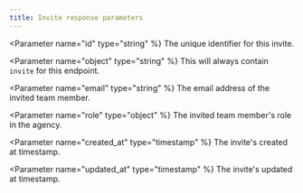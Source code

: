 ```yaml
---
title: Invite response parameters
---
```


<Parameter name="id" type="string" %}
The unique identifier for this invite.
</Parameter>

<Parameter name="object" type="string" %}
This will always contain `invite` for this endpoint.
</Parameter>

<Parameter name="email" type="string" %}
The email address of the invited team member.
</Parameter>

<Parameter name="role" type="object" %}
The invited team member's role in the agency.
</Parameter>

<Parameter name="created_at" type="timestamp" %}
The invite's created at timestamp.
</Parameter>

<Parameter name="updated_at" type="timestamp" %}
The invite's updated at timestamp.
</Parameter>
